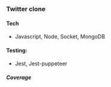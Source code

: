 ### Twitter clone

#### Tech
- Javascript, Node, Socket, MongoDB

#### Testing:
- Jest, Jest-puppeteer

##### Coverage
